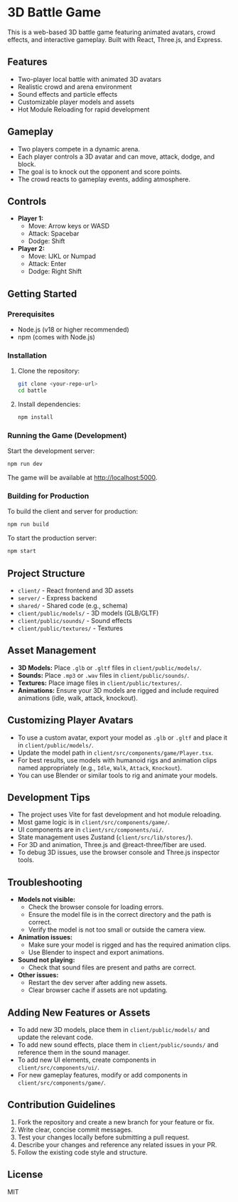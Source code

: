# 3D Battle Game

This is a web-based 3D battle game featuring animated avatars, crowd effects, and interactive gameplay. Built with React, Three.js, and Express.

## Features
- Two-player local battle with animated 3D avatars
- Realistic crowd and arena environment
- Sound effects and particle effects
- Customizable player models and assets
- Hot Module Reloading for rapid development

## Gameplay
- Two players compete in a dynamic arena.
- Each player controls a 3D avatar and can move, attack, dodge, and block.
- The goal is to knock out the opponent and score points.
- The crowd reacts to gameplay events, adding atmosphere.

## Controls
- **Player 1:**
  - Move: Arrow keys or WASD
  - Attack: Spacebar
  - Dodge: Shift
- **Player 2:**
  - Move: IJKL or Numpad
  - Attack: Enter
  - Dodge: Right Shift

## Getting Started

### Prerequisites
- Node.js (v18 or higher recommended)
- npm (comes with Node.js)

### Installation
1. Clone the repository:
   ```sh
   git clone <your-repo-url>
   cd battle
   ```
2. Install dependencies:
   ```sh
   npm install
   ```

### Running the Game (Development)
Start the development server:
```sh
npm run dev
```
The game will be available at [http://localhost:5000](http://localhost:5000).

### Building for Production
To build the client and server for production:
```sh
npm run build
```
To start the production server:
```sh
npm start
```

## Project Structure
- `client/` - React frontend and 3D assets
- `server/` - Express backend
- `shared/` - Shared code (e.g., schema)
- `client/public/models/` - 3D models (GLB/GLTF)
- `client/public/sounds/` - Sound effects
- `client/public/textures/` - Textures

## Asset Management
- **3D Models:** Place `.glb` or `.gltf` files in `client/public/models/`.
- **Sounds:** Place `.mp3` or `.wav` files in `client/public/sounds/`.
- **Textures:** Place image files in `client/public/textures/`.
- **Animations:** Ensure your 3D models are rigged and include required animations (idle, walk, attack, knockout).

## Customizing Player Avatars
- To use a custom avatar, export your model as `.glb` or `.gltf` and place it in `client/public/models/`.
- Update the model path in `client/src/components/game/Player.tsx`.
- For best results, use models with humanoid rigs and animation clips named appropriately (e.g., `Idle`, `Walk`, `Attack`, `Knockout`).
- You can use Blender or similar tools to rig and animate your models.

## Development Tips
- The project uses Vite for fast development and hot module reloading.
- Most game logic is in `client/src/components/game/`.
- UI components are in `client/src/components/ui/`.
- State management uses Zustand (`client/src/lib/stores/`).
- For 3D and animation, Three.js and @react-three/fiber are used.
- To debug 3D issues, use the browser console and Three.js inspector tools.

## Troubleshooting
- **Models not visible:**
  - Check the browser console for loading errors.
  - Ensure the model file is in the correct directory and the path is correct.
  - Verify the model is not too small or outside the camera view.
- **Animation issues:**
  - Make sure your model is rigged and has the required animation clips.
  - Use Blender to inspect and export animations.
- **Sound not playing:**
  - Check that sound files are present and paths are correct.
- **Other issues:**
  - Restart the dev server after adding new assets.
  - Clear browser cache if assets are not updating.

## Adding New Features or Assets
- To add new 3D models, place them in `client/public/models/` and update the relevant code.
- To add new sound effects, place them in `client/public/sounds/` and reference them in the sound manager.
- To add new UI elements, create components in `client/src/components/ui/`.
- For new gameplay features, modify or add components in `client/src/components/game/`.

## Contribution Guidelines
1. Fork the repository and create a new branch for your feature or fix.
2. Write clear, concise commit messages.
3. Test your changes locally before submitting a pull request.
4. Describe your changes and reference any related issues in your PR.
5. Follow the existing code style and structure.

## License
MIT 
